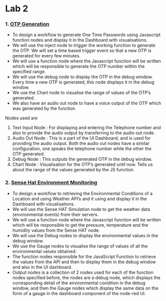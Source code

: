 # Lab 2

### 1. [OTP Generation](./otp_flow.json)

* To design a workflow to generate One Time Passwords using Javascript function nodes and display it in the Dashboard with visualisations.
*  We will use the inject node to trigger the working function to generate the OTP. We will set a time based trigger event so that a new OTP is generated for every few minutes.
* We will use a function node where the Javascript function will be written which will be responsible to generate the OTP number within the specified range.
* We will use the debug node to display the OTP in the debug window. Every time a new OTP is generated, this node displays it in the debug window.
* We use the Chart node to visualise the range of values of the OTP’s generated.
* We also have an audio out node to have a voice output of the OTP which was generated by the function.

Nodes used are 
1. Text Input Node : For displaying and entering the Telephone number and also to provide the audio output by transferring to the audio out node.
2. Audio Out Node : This is a part of the UI Dashboard, and is used for providing the audio output. Both the audio out nodes have a similar configuration, one speaks the telephone number while the other the OTP generated.
3. Debug Node : This outputs the generated OTP in the debug window.
4. Chart Node : Visualisation for the OTP’s generated until now. Tells us about the range of the values generated by the JS function.



### 2. [Sense Hat Environment Monitoring](./environment_flow.json)

* To design a workflow to retrieving the Environmental Conditions of a Location and using Weather API’s and it using and display it in the Dashboard with visualisations.
* We will use the Sense HAT Simulation node to get the weather data (environmental events) from their servers.
* We will use a function node where the Javascript function will be written which will be responsible to get the pressure, temperature and the humidity values from the Sense HAT node.
* We will use the Debug nodes to display the environmental values in the debug window.
* We use the Gauge nodes to visualise the range of values of all the environmental values obtained.
* The function nodes responsible for the JavaScript Function to retrieve the values from the API and then to display them in the debug window and also in the UI dashboard.
* Output nodes is a collection of 2 nodes used for each of the function nodes specified before, the nodes are a debug node, which displays the corresponding detail of the environmental condition in the debug window, and then the Gauge nodes which display the same data on the form of a gauge in the dashboard component of the node-red UI.

